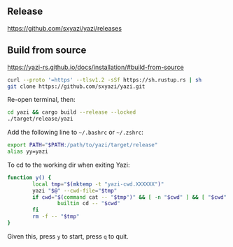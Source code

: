 ## Release
https://github.com/sxyazi/yazi/releases

## Build from source
https://yazi-rs.github.io/docs/installation/#build-from-source

```bash
curl --proto '=https' --tlsv1.2 -sSf https://sh.rustup.rs | sh
git clone https://github.com/sxyazi/yazi.git
```

Re-open terminal, then:
```bash
cd yazi && cargo build --release --locked
./target/release/yazi
```

Add the following line to `~/.bashrc` or `~/.zshrc`:
```bash
export PATH="$PATH:/path/to/yazi/target/release"
alias yy=yazi
```

To cd to the working dir when exiting Yazi:
```bash
function y() {
        local tmp="$(mktemp -t "yazi-cwd.XXXXXX")"
        yazi "$@" --cwd-file="$tmp"
        if cwd="$(command cat -- "$tmp")" && [ -n "$cwd" ] && [ "$cwd" != "$PWD" ]; then
                builtin cd -- "$cwd"
        fi
        rm -f -- "$tmp"
}
```
Given this, press `y` to start, press `q` to quit.
